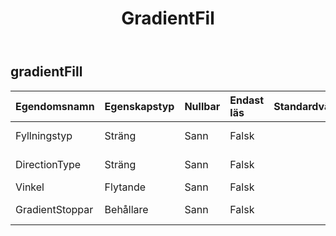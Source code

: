 ﻿---
title: GradientFil
second_title: Aspose.Cells Cloud Documen
type: docs
url: /sv/specification/model/gradientfill/
description: "Aspose.Cells Molnmodellspecifikation: GradientFill. Hantera enkelt Excel och andra kalkylarksdokument med funktioner som att öppna, generera, redigera, dela, slå samman, jämföra och konvertera"
weight: 50
---
## **gradientFill**

 

| Egendomsnamn| Egenskapstyp| Nullbar| Endast läs| Standardvärde| Beskrivning|
|:- |:- |:- |:- |:- |:- |
| Fyllningstyp| Sträng| Sann| Falsk|| Hämtar gradientfyllningstypen.|
| DirectionType| Sträng| Sann| Falsk|| Hämtar gradientriktningstypen.|
| Vinkel| Flytande| Sann| Falsk|| Vinkeln för linjär fyllning.|
| GradientStoppar| Behållare| Sann| Falsk|| Representerar gradientstoppsamlingen.|

